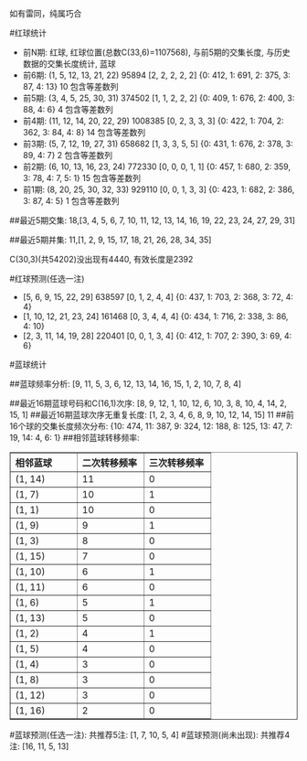 <!-- 
.. title: 双色球2013146期(2013-12-12)数据分析报告
.. slug: slott-2013146-2013-12-12-report
.. date: 2013-12-13 08:00:00 UTC+08:00
.. tags: Lottery
.. link: 
.. description: 
.. type: text
-->

如有雷同，纯属巧合

<!-- TEASER_END-->

#红球统计

- 前N期: 红球, 红球位置(总数C(33,6)=1107568), 与前5期的交集长度, 与历史数据的交集长度统计, 蓝球
- 前6期: (1, 5, 12, 13, 21, 22) 95894 [2, 2, 2, 2, 2] {0: 412, 1: 691, 2: 375, 3: 87, 4: 13} 10 包含等差数列
- 前5期: (3, 4, 5, 25, 30, 31) 374502 [1, 1, 2, 2, 2] {0: 409, 1: 676, 2: 400, 3: 88, 4: 6} 4 包含等差数列
- 前4期: (11, 12, 14, 20, 22, 29) 1008385 [0, 2, 3, 3, 3] {0: 422, 1: 704, 2: 362, 3: 84, 4: 8} 14 包含等差数列
- 前3期: (5, 7, 12, 19, 27, 31) 658682 [1, 3, 3, 5, 5] {0: 431, 1: 676, 2: 378, 3: 89, 4: 7} 2 包含等差数列
- 前2期: (6, 10, 13, 16, 23, 24) 772330 [0, 0, 0, 1, 1] {0: 457, 1: 680, 2: 359, 3: 78, 4: 7, 5: 1} 15 包含等差数列
- 前1期: (8, 20, 25, 30, 32, 33) 929110 [0, 0, 1, 3, 3] {0: 423, 1: 682, 2: 386, 3: 87, 4: 5} 1 包含等差数列

##最近5期交集:
18,[3, 4, 5, 6, 7, 10, 11, 12, 13, 14, 16, 19, 22, 23, 24, 27, 29, 31]

##最近5期并集:
11,[1, 2, 9, 15, 17, 18, 21, 26, 28, 34, 35]

C(30,3)(共54202)没出现有4440, 
有效长度是2392

#红球预测(任选一注)

- [5, 6, 9, 15, 22, 29] 638597 [0, 1, 2, 4, 4] {0: 437, 1: 703, 2: 368, 3: 72, 4: 4}
- [1, 10, 12, 21, 23, 24] 161468 [0, 3, 4, 4, 4] {0: 434, 1: 716, 2: 338, 3: 86, 4: 10}
- [2, 3, 11, 14, 19, 28] 220401 [0, 0, 1, 3, 4] {0: 412, 1: 707, 2: 390, 3: 69, 4: 6}

#蓝球统计

##蓝球频率分析:
[9, 11, 5, 3, 6, 12, 13, 14, 16, 15, 1, 2, 10, 7, 8, 4]

##最近16期蓝球号码和C(16,1)次序:
[8, 9, 12, 1, 10, 12, 6, 10, 3, 8, 10, 4, 14, 2, 15, 1]
##最近16期蓝球次序无重复长度:
[1, 2, 3, 4, 6, 8, 9, 10, 12, 14, 15] 11
##前16个球的交集长度频次分布:
{10: 474, 11: 387, 9: 324, 12: 188, 8: 125, 13: 47, 7: 19, 14: 4, 6: 1}
##相邻蓝球转移频率:
<table border="1" class="table table-striped dataframe">
  <thead>
    <tr style="text-align: left;">
      <th style="min-width: 100px;">相邻蓝球</th>
      <th style="min-width: 100px;">二次转移频率</th>
      <th style="min-width: 100px;">三次转移频率</th>
    </tr>
  </thead>
  <tbody>
    <tr>
      <td> (1, 14)</td>
      <td> 11</td>
      <td> 0</td>
    </tr>
    <tr>
      <td>  (1, 7)</td>
      <td> 10</td>
      <td> 1</td>
    </tr>
    <tr>
      <td>  (1, 1)</td>
      <td> 10</td>
      <td> 0</td>
    </tr>
    <tr>
      <td>  (1, 9)</td>
      <td>  9</td>
      <td> 1</td>
    </tr>
    <tr>
      <td>  (1, 3)</td>
      <td>  8</td>
      <td> 0</td>
    </tr>
    <tr>
      <td> (1, 15)</td>
      <td>  7</td>
      <td> 0</td>
    </tr>
    <tr>
      <td> (1, 10)</td>
      <td>  6</td>
      <td> 1</td>
    </tr>
    <tr>
      <td> (1, 11)</td>
      <td>  6</td>
      <td> 0</td>
    </tr>
    <tr>
      <td>  (1, 6)</td>
      <td>  5</td>
      <td> 1</td>
    </tr>
    <tr>
      <td> (1, 13)</td>
      <td>  5</td>
      <td> 0</td>
    </tr>
    <tr>
      <td>  (1, 2)</td>
      <td>  4</td>
      <td> 1</td>
    </tr>
    <tr>
      <td>  (1, 5)</td>
      <td>  4</td>
      <td> 0</td>
    </tr>
    <tr>
      <td>  (1, 4)</td>
      <td>  3</td>
      <td> 0</td>
    </tr>
    <tr>
      <td>  (1, 8)</td>
      <td>  3</td>
      <td> 0</td>
    </tr>
    <tr>
      <td> (1, 12)</td>
      <td>  3</td>
      <td> 0</td>
    </tr>
    <tr>
      <td> (1, 16)</td>
      <td>  2</td>
      <td> 0</td>
    </tr>
  </tbody>
</table>
#蓝球预测(任选一注):
共推荐5注: [1, 7, 10, 5, 4]
#蓝球预测(尚未出现):
共推荐4注: [16, 11, 5, 13]


